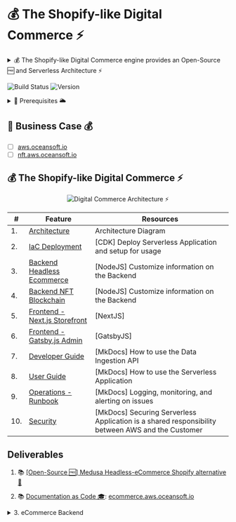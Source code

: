 # 💰 The Shopify-like Digital Commerce ⚡

<details>
<summary>💰 The Shopify-like Digital Commerce engine provides an Open-Source 🆓 and Serverless Architecture ⚡</summary>

  * 🎯 The Shopify-like digital commerce engine built for developers optimizes operations and creates unique customer experiences; offers extensibility and customization with minimal developer effort; and provides an open, modular architecture that eliminates "hacky" workarounds, as well as speed and maintainability, allowing merchants to scale quickly without incurring technical debt.
  * ⛅ A Real-World guide to Building Production-Ready Scalable eCommerce Application ⚡

</details>

![Build Status](https://github.com/OceanSoftIO/ecommerce/workflows/CI-NFT-Testnet/badge.svg?branch=main)
![Version](https://img.shields.io/badge/version-dev-blue)


<details>
<summary>🚦 Prerequisites 🌥</summary>
  
  * [x] **AWS Account**: using [AWS Free Tier](https://aws.amazon.com/free) or [AWS Workshop Portal](https://cdk.job4u.io/en/setup/aws-account.html)
  * [ ] [Manually] [AWS CloudShell](https://cdk.job4u.io/en/setup/cloud9-ide.html)
  * [ ] [Automatically] [GitHub Action]()
  
</details>
  

## 💎 Business Case 💰

* [ ] [aws.oceansoft.io](https://aws.oceansoft.io)
* [ ] [nft.aws.oceansoft.io](https://nft.aws.oceansoft.io)

## 💰 The Shopify-like Digital Commerce ⚡

<p align="center">
  <img src="README/images/architecture.jpg" alt="Digital Commerce Architecture ⚡">
</p>


| #  | Feature                               | Resources                                   |
| ---| ------------------------------------- | ------------------------------------------- |
| 1. | [Architecture](#)                     | Architecture Diagram |
| 2. | [IaC Deployment](#)                   | [CDK] Deploy Serverless Application and setup for usage |
| 3. | [Backend Headless Ecommerce](#)       | [NodeJS] Customize information on the Backend |
| 4. | [Backend NFT Blockchain](#)           | [NodeJS] Customize information on the Backend |
| 5. | [Frontend - Next.js Storefront](#)    | [NextJS]  |
| 6. | [Frontend - Gatsby.js Admin](#)       | [GatsbyJS]  |
| 7. | [Developer Guide](#)                  | [MkDocs] How to use the Data Ingestion API |
| 8. | [User Guide](#)                       | [MkDocs] How to use the Serverless Application |
| 9. | [Operations - Runbook](#)             | [MkDocs] Logging, monitoring, and alerting on issues |
| 10. | [Security](#)                        | [MkDocs] Securing Serverless Application is a shared responsibility between AWS and the Customer |


## Deliverables

1. 📚 [ [Open-Source 🆓] Medusa Headless-eCommerce Shopify alternative 🐳](https://blog.oceansoft.io/medusa-headless-ecommerce-shopify-alternative)

2. 📚 [Documentation as Code 🎓](https://blog.oceansoft.io/docs-as-code): [ecommerce.aws.oceansoft.io](https://ecommerce.aws.oceansoft.io) 

<details>
<summary>3. eCommerce Backend</summary>
  
  * ✅ [eCommerce Backend](https://github.com/medusajs/medusa)

    ```
    # git submodule add https://github.com/medusajs/medusa backend
    # git submodule init && git submodule update --checkout --recursive

    
    ```

  * ✅ An [eCommerce Backend Docker](https://github.com/OceanSoftIO/ecommerce/blob/main/docker/) should be running locally on port 9000.

</details>